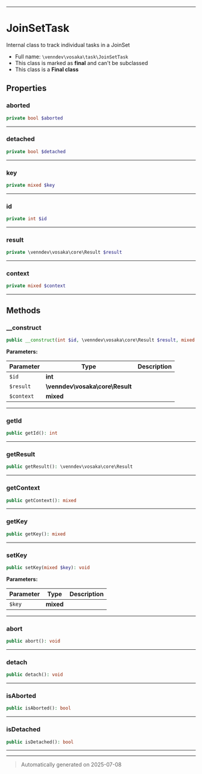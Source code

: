 ***

# JoinSetTask

Internal class to track individual tasks in a JoinSet



* Full name: `\venndev\vosaka\task\JoinSetTask`
* This class is marked as **final** and can't be subclassed
* This class is a **Final class**



## Properties


### aborted



```php
private bool $aborted
```






***

### detached



```php
private bool $detached
```






***

### key



```php
private mixed $key
```






***

### id



```php
private int $id
```






***

### result



```php
private \venndev\vosaka\core\Result $result
```






***

### context



```php
private mixed $context
```






***

## Methods


### __construct



```php
public __construct(int $id, \venndev\vosaka\core\Result $result, mixed $context = null): mixed
```








**Parameters:**

| Parameter | Type | Description |
|-----------|------|-------------|
| `$id` | **int** |  |
| `$result` | **\venndev\vosaka\core\Result** |  |
| `$context` | **mixed** |  |





***

### getId



```php
public getId(): int
```












***

### getResult



```php
public getResult(): \venndev\vosaka\core\Result
```












***

### getContext



```php
public getContext(): mixed
```












***

### getKey



```php
public getKey(): mixed
```












***

### setKey



```php
public setKey(mixed $key): void
```








**Parameters:**

| Parameter | Type | Description |
|-----------|------|-------------|
| `$key` | **mixed** |  |





***

### abort



```php
public abort(): void
```












***

### detach



```php
public detach(): void
```












***

### isAborted



```php
public isAborted(): bool
```












***

### isDetached



```php
public isDetached(): bool
```












***


***
> Automatically generated on 2025-07-08
